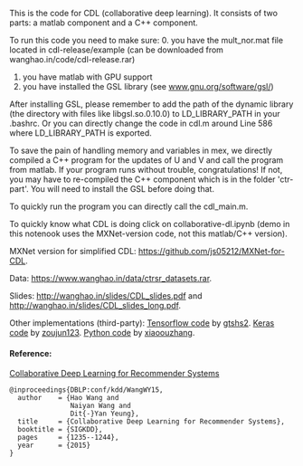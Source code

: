 This is the code for CDL (collaborative deep learning). It consists of two
parts: a matlab component and a C++ component.

To run this code you need to make sure:
0. you have the mult_nor.mat file located in cdl-release/example (can be downloaded from wanghao.in/code/cdl-release.rar)
1. you have matlab with GPU support
2. you have installed the GSL library (see www.gnu.org/software/gsl/)

After installing GSL, please remember to add the path of the dynamic library
(the directory with files like libgsl.so.0.10.0) to LD_LIBRARY_PATH in your
.bashrc. Or you can directly change the code in cdl.m around Line 586 where
LD_LIBRARY_PATH is exported.

To save the pain of handling memory and variables in mex, we directly
compiled a C++ program for the updates of U and V and call the program
from matlab. If your program runs without trouble, congratulations! If not,
you may have to re-compiled the C++ component which is in the folder
'ctr-part'. You will need to install the GSL before doing that. 

To quickly run the program you can directly call the cdl_main.m.

To quickly know what CDL is doing click on collaborative-dl.ipynb (demo in this notenook uses the MXNet-version code, not this matlab/C++ version).

MXNet version for simplified CDL: https://github.com/js05212/MXNet-for-CDL.

Data: https://www.wanghao.in/data/ctrsr_datasets.rar.

Slides: http://wanghao.in/slides/CDL_slides.pdf and http://wanghao.in/slides/CDL_slides_long.pdf.

Other implementations (third-party):
[Tensorflow code](https://github.com/gtshs2/Collaborative_Deep_Learning) by [gtshs2](https://github.com/gtshs2).
[Keras code](https://github.com/zoujun123/Keras-CDL) by [zoujun123](https://github.com/zoujun123).
[Python code](https://github.com/xiaoouzhang/Collaborative-Deep-Learning-for-Recommender-Systems) by [xiaoouzhang](https://github.com/xiaoouzhang).

#### Reference:
[Collaborative Deep Learning for Recommender Systems](http://wanghao.in/paper/KDD15_CDL.pdf)
```
@inproceedings{DBLP:conf/kdd/WangWY15,
  author    = {Hao Wang and
               Naiyan Wang and
               Dit{-}Yan Yeung},
  title     = {Collaborative Deep Learning for Recommender Systems},
  booktitle = {SIGKDD},
  pages     = {1235--1244},
  year      = {2015}
}

```
<br>